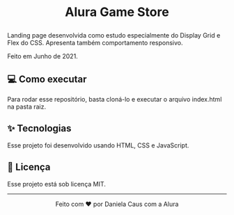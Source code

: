 <h1 align="center">
  
  Alura Game Store

</h1>

Landing page desenvolvida como estudo especialmente do Display Grid e Flex do CSS. Apresenta também comportamento responsivo.

Feito em Junho de 2021.

## 💻 Como executar

Para rodar esse repositório, basta cloná-lo e executar o arquivo index.html na pasta raiz.

## ✨ Tecnologias

Esse projeto foi desenvolvido usando HTML, CSS e JavaScript.

## 📄 Licença

Esse projeto está sob licença MIT.

---

<p align="center"> Feito com ❤ por Daniela Caus com a Alura</p>
